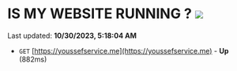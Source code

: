 # IS MY WEBSITE RUNNING ? [![](https://img.shields.io/static/v1?label=Sponsor&message=%E2%9D%A4&logo=GitHub&color=%23fe8e86)](https://github.com/sponsors/<username>)

Last updated: **10/30/2023, 5:18:04 AM**

- `GET` [https://youssefservice.me](https://youssefservice.me) - **Up** (882ms)

